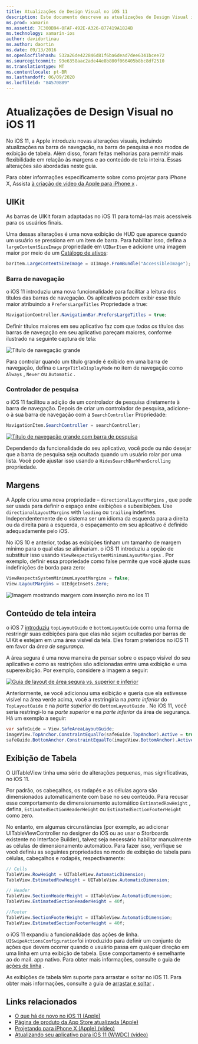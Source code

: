 ```yaml
---
title: Atualizações de Design Visual no iOS 11
description: Este documento descreve as atualizações de Design Visual introduzidas no iOS 11. Ele aborda as alterações nas barras de navegação, controladores de pesquisa, margens, conteúdo de tela inteira e exibições de tabela.
ms.prod: xamarin
ms.assetid: 7C300B94-0FAF-492E-A326-877419A1824B
ms.technology: xamarin-ios
author: davidortinau
ms.author: daortin
ms.date: 09/13/2016
ms.openlocfilehash: 532a26de422846d81f6ba6dead7dee6341bcee72
ms.sourcegitcommit: 93e6358aac2ade44e8b800f066405b8bc8df2510
ms.translationtype: MT
ms.contentlocale: pt-BR
ms.lasthandoff: 06/09/2020
ms.locfileid: "84570889"
---
```

# <a name="visual-design-updates-in-ios-11"></a>Atualizações de Design Visual no iOS 11

No iOS 11, a Apple introduziu novas alterações visuais, incluindo atualizações na barra de navegação, na barra de pesquisa e nos modos de exibição de tabela. Além disso, foram feitas melhorias para permitir mais flexibilidade em relação às margens e ao conteúdo de tela inteira. Essas alterações são abordadas neste guia. 

Para obter informações especificamente sobre como projetar para iPhone X, Assista [à criação de vídeo da Apple para iPhone x](https://developer.apple.com/videos/play/fall2017/801/) .

## <a name="uikit"></a>UIKit

As barras de UIKit foram adaptadas no iOS 11 para torná-las mais acessíveis para os usuários finais.

Uma dessas alterações é uma nova exibição de HUD que aparece quando um usuário se pressiona em um item de barra. Para habilitar isso, defina a `largeContentSizeImage` propriedade em `UIBarItem` e adicione uma imagem maior por meio de um [Catálogo de ativos](~/ios/app-fundamentals/images-icons/displaying-an-image.md):

```csharp
barItem.LargeContentSizeImage = UIImage.FromBundle("AccessibleImage");
```

### <a name="navigation-bar"></a>Barra de navegação
o iOS 11 introduziu uma nova funcionalidade para facilitar a leitura dos títulos das barras de navegação. Os aplicativos podem exibir esse título maior atribuindo a `PrefersLargeTitles` Propriedade a true:

```csharp
NavigationController.NavigationBar.PrefersLargeTitles = true;
```

Definir títulos maiores em seu aplicativo faz com que _todos os_ títulos das barras de navegação em seu aplicativo pareçam maiores, conforme ilustrado na seguinte captura de tela:

![Título de navegação grande](visual-design-images/image7.png)

Para controlar quando um título grande é exibido em uma barra de navegação, defina o `LargeTitleDisplayMode` no item de navegação como `Always` , `Never` ou `Automatic` .

### <a name="search-controller"></a>Controlador de pesquisa

o iOS 11 facilitou a adição de um controlador de pesquisa diretamente à barra de navegação. Depois de criar um controlador de pesquisa, adicione-o à sua barra de navegação com a `SearchController` Propriedade:

```csharp
NavigationItem.SearchController = searchController;
```

[![Título de navegação grande com barra de pesquisa](visual-design-images/image8-sml.png)](visual-design-images/image8-sml.png#lightbox)

Dependendo da funcionalidade do seu aplicativo, você pode ou não desejar que a barra de pesquisa seja ocultada quando um usuário rolar por uma lista. Você pode ajustar isso usando a `HidesSearchBarWhenScrolling` propriedade.

## <a name="margins"></a>Margens

A Apple criou uma nova propriedade – `directionalLayoutMargins` , que pode ser usada para definir o espaço entre exibições e subexibições. Use `directionalLayoutMargins` with `leading` ou `trailing` indefines. Independentemente de o sistema ser um idioma da esquerda para a direita ou da direita para a esquerda, o espaçamento em seu aplicativo é definido adequadamente pelo iOS.

No iOS 10 e anterior, todas as exibições tinham um tamanho de margem mínimo para o qual elas se alinhariam. o iOS 11 introduziu a opção de substituir isso usando `ViewRespectsSystemMinimumLayoutMargins` . Por exemplo, definir essa propriedade como false permite que você ajuste suas indefinições de borda para zero:

```csharp
ViewRespectsSystemMinimumLayoutMargins = false;
View.LayoutMargins = UIEdgeInsets.Zero;
```

![Imagem mostrando margem com inserção zero no Ios 11](visual-design-images/image9.png)

<a name="fullscreen"></a>

## <a name="full-screen-content"></a>Conteúdo de tela inteira

o iOS 7 [introduziu](~/ios/platform/introduction-to-ios7/ios7-ui.md#fullscreen) `topLayoutGuide` e `bottomLayoutGuide` como uma forma de restringir suas exibições para que elas não sejam ocultadas por barras de UIKit e estejam em uma área visível da tela. Eles foram preteridos no iOS 11 em favor da _área de segurança_.

A área segura é uma nova maneira de pensar sobre o espaço visível do seu aplicativo e como as restrições são adicionadas entre uma exibição e uma superexibição. Por exemplo, considere a imagem a seguir:

[![Guia de layout de área segura vs. superior e inferior](visual-design-images/image10-sml.png)](visual-design-images/image10.png#lightbox)

Anteriormente, se você adicionou uma exibição e queria que ela estivesse visível na área verde acima, você a restringiria na _parte inferior_ do `TopLayoutGuide` e na _parte superior_ do `BottomLayoutGuide` . No iOS 11, você seria restringi-lo na _parte superior_ e na _parte inferior_ da área de segurança. Há um exemplo a seguir:

```csharp
var safeGuide = View.SafeAreaLayoutGuide;
imageView.TopAnchor.ConstraintEqualTo(safeGuide.TopAnchor).Active = true;
safeGuide.BottomAnchor.ConstraintEqualTo(imageView.BottomAnchor).Active = true;
```

## <a name="table-view"></a>Exibição de Tabela

O UITableView tinha uma série de alterações pequenas, mas significativas, no iOS 11.

Por padrão, os cabeçalhos, os rodapés e as células agora são dimensionados automaticamente com base no seu conteúdo. Para recusar esse comportamento de dimensionamento automático `EstimatedRowHeight` , defina, `EstimatedSectionHeaderHeight` ou `EstimatedSectionFooterHeight` como zero.

No entanto, em algumas circunstâncias (por exemplo, ao adicionar UITableViewController no designer do iOS ou ao usar o Storboards existente no Interface Builder), talvez seja necessário habilitar manualmente as células de dimensionamento automático. Para fazer isso, verifique se você definiu as seguintes propriedades no modo de exibição de tabela para células, cabeçalhos e rodapés, respectivamente:

```csharp
// Cells
TableView.RowHeight = UITableView.AutomaticDimension;
TableView.EstimatedRowHeight = UITableView.AutomaticDimension;

// Header
TableView.SectionHeaderHeight = UITableView.AutomaticDimension;
TableView.EstimatedSectionHeaderHeight = 40f;

//Footer
TableView.SectionFooterHeight = UITableView.AutomaticDimension;
TableView.EstimatedSectionFooterHeight = 40f;

```

o iOS 11 expandiu a funcionalidade das ações de linha. `UISwipeActionsConfiguration`foi introduzido para definir um conjunto de ações que devem ocorrer quando o usuário passa em qualquer direção em uma linha em uma exibição de tabela. Esse comportamento é semelhante ao do mail. app nativo. Para obter mais informações, consulte o guia de [ações de linha](~/ios/user-interface/controls/tables/row-action.md) .

As exibições de tabela têm suporte para arrastar e soltar no iOS 11. Para obter mais informações, consulte a guia de [arrastar e soltar](~/ios/platform/introduction-to-ios11/drag-and-drop.md#uitableview) .

## <a name="related-links"></a>Links relacionados

- [O que há de novo no iOS 11 (Apple)](https://developer.apple.com/ios/)
- [Página de produto da App Store atualizada (Apple)](https://developer.apple.com/app-store/product-page/)
- [Projetando para iPhone X (Apple) (vídeo)](https://developer.apple.com/videos/play/fall2017/801/)
- [Atualizando seu aplicativo para iOS 11 (WWDC) (vídeo)](https://developer.apple.com/videos/play/wwdc2017/204/)
